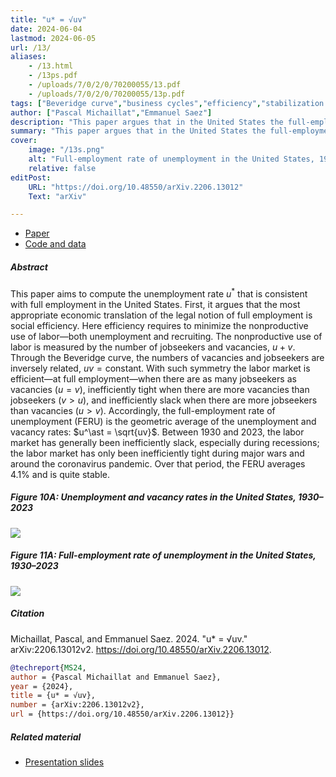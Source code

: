 ```yaml
---
title: "u* = √uv" 
date: 2024-06-04
lastmod: 2024-06-05
url: /13/
aliases:
    - /13.html
    - /13ps.pdf
    - /uploads/7/0/2/0/70200055/13.pdf
    - /uploads/7/0/2/0/70200055/13p.pdf
tags: ["Beveridge curve","business cycles","efficiency","stabilization policy","sufficient statistics","unemployment","unemployment gap"]
author: ["Pascal Michaillat","Emmanuel Saez"]
description: "This paper argues that in the United States the full-employment rate of unemployment (FERU) is the geometric average of the unemployment and vacancy rates." 
summary: "This paper argues that in the United States the full-employment rate of unemployment (FERU) is the geometric average of the unemployment and vacancy rates. Between 1930 and 2023, the FERU averages 4.1% and is very stable."
cover:
    image: "/13s.png"
    alt: "Full-employment rate of unemployment in the United States, 1930–2023"
    relative: false
editPost:
    URL: "https://doi.org/10.48550/arXiv.2206.13012"
    Text: "arXiv"

---
```


<div class="thinline"></div>

+ [Paper](/13.pdf)
+ [Code and data](https://github.com/pmichaillat/u-star)

<div class="thinline"></div>

##### Abstract

This paper aims to compute the unemployment rate $u^\ast$ that is consistent with full employment in the United States. First, it argues that the most appropriate economic translation of the legal notion of full employment is social efficiency. Here efficiency requires to minimize the nonproductive use of labor—both unemployment and recruiting. The nonproductive use of labor is measured by the number of jobseekers and vacancies, $u + v$. Through the Beveridge curve, the numbers of vacancies and jobseekers are inversely related, $uv = \text{constant}$. With such symmetry the labor market is efficient—at full employment—when there are as many jobseekers as vacancies ($u = v$), inefficiently tight when there are more vacancies than jobseekers ($v > u$), and inefficiently slack when there are more jobseekers than vacancies ($u > v$). Accordingly, the full-employment rate of unemployment (FERU) is the geometric average of the unemployment and vacancy rates: $u^\ast = \sqrt{uv}$. Between 1930 and 2023, the labor market has generally been inefficiently slack, especially during recessions; the labor market has only been inefficiently tight during major wars and around the coronavirus pandemic. Over that period, the FERU averages 4.1% and is quite stable.

<div class="thinline"></div>

##### Figure 10A:  Unemployment and vacancy rates in the United States, 1930–2023

![](/13a.png)

##### Figure 11A:  Full-employment rate of unemployment in the United States, 1930–2023

![](/13b.png)

<div class="thinline"></div>

##### Citation

Michaillat, Pascal, and Emmanuel Saez. 2024. "u* = √uv." arXiv:2206.13012v2. https://doi.org/10.48550/arXiv.2206.13012.

```BibTeX
@techreport{MS24,
author = {Pascal Michaillat and Emmanuel Saez},
year = {2024},
title = {u* = √uv},
number = {arXiv:2206.13012v2},
url = {https://doi.org/10.48550/arXiv.2206.13012}}
```

<div class="thinline"></div>

##### Related material

+ [Presentation slides](/13p.pdf)
